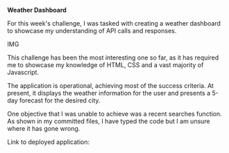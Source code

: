 **Weather Dashboard**


For this week's challenge, I was tasked with creating a weather dashboard to showcase my understanding of API calls and responses.

IMG

This challenge has been the most interesting one so far, as it has required me to showcase my knowledge of HTML, CSS and a vast majority of Javascript. 

The application is operational, achieving most of the success criteria. At present, it displays the weather information for the user and presents a 5-day forecast for the desired city.

One objective that I was unable to achieve was a recent searches function. As shown in my committed files, I have typed the code but I am unsure where it has gone wrong. 

Link to deployed application:



